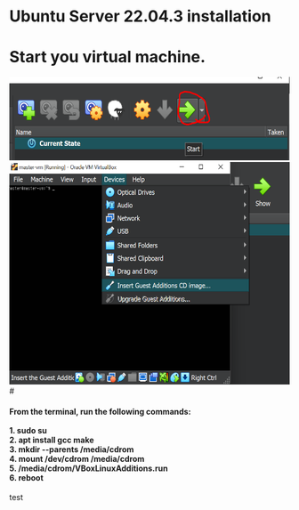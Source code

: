 # Ubuntu Server 22.04.3 installation

# Start you virtual machine.
<img src="images/Screenshot_12.png" width="600" height="150">

<img src="images/Screenshot_11.png" width="700" height="400">
# <h4>From the terminal, run the following commands:<br>
<br>
 1. sudo su<br>
 2. apt install gcc make<br>
 3. mkdir --parents /media/cdrom<br>
 4. mount /dev/cdrom /media/cdrom<br>
 5. /media/cdrom/VBoxLinuxAdditions.run<br>
 6. reboot</h4>

 test


